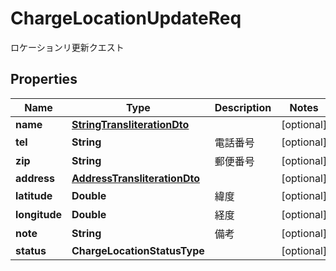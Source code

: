 

# ChargeLocationUpdateReq

ロケーションリ更新クエスト

## Properties

| Name | Type | Description | Notes |
|------------ | ------------- | ------------- | -------------|
|**name** | [**StringTransliterationDto**](StringTransliterationDto.md) |  |  [optional] |
|**tel** | **String** | 電話番号 |  [optional] |
|**zip** | **String** | 郵便番号 |  [optional] |
|**address** | [**AddressTransliterationDto**](AddressTransliterationDto.md) |  |  [optional] |
|**latitude** | **Double** | 緯度 |  [optional] |
|**longitude** | **Double** | 経度 |  [optional] |
|**note** | **String** | 備考 |  [optional] |
|**status** | **ChargeLocationStatusType** |  |  [optional] |



